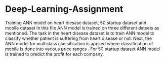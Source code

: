 # Deep-Learning-Assignment
Training ANN model on heart diesase dataset, 50 startup dataset and mobile dataset
In this file ANN model is trained on three different datsets as mentioned. The task in the heart disease dataset is to train ANN model to classify whether patient is suffering from heart disease or not.
Next, the ANN model for multiclass classification is applied where classification of mobile is done into various price ranges .
For 50 startup dataset ANN model is trained to predict the profit for each company.
